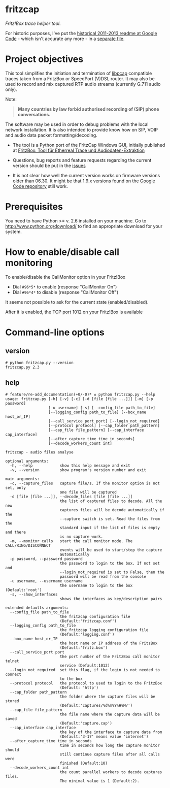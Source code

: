 fritzcap
========

*Fritz!Box trace helper tool*.

For historic purposes, I've put the [historical 2011-2013 readme at Google Code](https://code.google.com/archive/p/fritzcap/) - which isn't accurate any more - in a [separate file](GoogleCode-README.md).

# Project objectives

This tool simplifies the initiation and termination of [libpcap](https://github.com/the-tcpdump-group/libpcap) compatible traces taken from a FritzBox or SpeedPort (V)DSL router. It may also be used to record and mix captured RTP audio streams (currently G.711 audio only).

Note:

> **Many countries by law forbid authorised recording of (SIP) phone conversations.**

The software may be used in order to debug problems with the local network installation. It is also intended to provide know how on SIP, VOIP and audio data packet formatting/decoding.

- The tool is a Python port of the FritzCap Windows GUI, initially published at [FritzBox: Tool für Etherreal Trace und Audiodaten-Extraktion](http://www.ip-phone-forum.de/showthread.php?t=129725)

- Questions, bug reports and feature requests regarding the current version should be put in the [issues](issues)

- It is not clear how well the current version works on firmware versions older than 06.30. It might be that 1.9.x versions found on the [Google Code repository](https://code.google.com/archive/p/fritzcap/) still work.

# Prerequisites

You need to have Python >= v. 2.6 installed on your machine. Go to http://www.python.org/download/ to find an appropriate download for your system.

# How to enable/disable call monitoring

To enable/disable the CallMonitor option in your Fritz!Box

- Dial `#96*5*` to enable (response "CallMonitor On")
- Dial `#96*4*` to disable (response "CallMonitor Off")

It seems not possible to ask for the current state (enabled/disabled).

After it is enabled, the TCP port 1012 on your Fritz!Box is available

# Command-line options

## version

```
# python fritzcap.py --version
fritzcap.py 2.3
```

## help

```
# feature/re-add_documentation(+0/-0)* ± python fritzcap.py --help
usage: fritzcap.py [-h] [-v] [-c] [-d [file [file ...]]] [-m] [-p password]
                   [-u username] [-s] [--config_file path_to_file]
                   [--logging_config path_to_file] [--box_name host_or_IP]
                   [--call_service_port port] [--login_not_required]
                   [--protocol protocol] [--cap_folder path_pattern]
                   [--cap_file file_pattern] [--cap_interface cap_interface]
                   [--after_capture_time time_in_seconds]
                   [--decode_workers_count int]

fritzcap - audio files analyse

optional arguments:
  -h, --help            show this help message and exit
  -v, --version         show program's version number and exit

main arguments:
  -c, --capture_files   capture file/s. If the monitor option is not set, only
                        one file will be captured
  -d [file [file ...]], --decode_files [file [file ...]]
                        the list of captured files to decode. All the new
                        captures files will be decode automatically if the
                        --capture switch is set. Read the files from the
                        standard input if the list of files is empty and there
                        is no capture work.
  -m, --monitor_calls   start the call monitor mode. The CALL/RING/DISCONNECT
                        events will be used to start/stop the capture
                        automatically
  -p password, --password password
                        the password to login to the box. If not set and
                        --login_not_required is set to False, then the
                        password will be read from the console
  -u username, --username username
                        the username to login to the box (Default:'root')
  -s, --show_interfaces
                        shows the interfaces as key/description pairs

extended defaults arguments:
  --config_file path_to_file
                        the fritzcap configuration file
                        (Default:'fritzcap.conf')
  --logging_config path_to_file
                        the fritzcap logging configuration file
                        (Default:'logging.conf')
  --box_name host_or_IP
                        the host name or IP address of the FritzBox
                        (Default:'fritz.box')
  --call_service_port port
                        the port number of the FritzBox call monitor telnet
                        service (Default:1012)
  --login_not_required  set this flag, if the login is not needed to connect
                        to the box
  --protocol protocol   the protocol to used to login to the FritzBox
                        (Default: 'http')
  --cap_folder path_pattern
                        the folder where the capture files will be stored
                        (Default:'captures/%d%m%Y%H%M/')
  --cap_file file_pattern
                        the file name where the capture data will be saved
                        (Default:'capture.cap')
  --cap_interface cap_interface
                        the key of the interface to capture data from
                        (Default:'3-17' means value 'internet')
  --after_capture_time time_in_seconds
                        time in seconds how long the capture monitor should
                        still continue capture files after all calls were
                        finished (Default:10)
  --decode_workers_count int
                        the count parallel workers to decode captures files.
                        The minimal value is 1 (Default:2).
```
